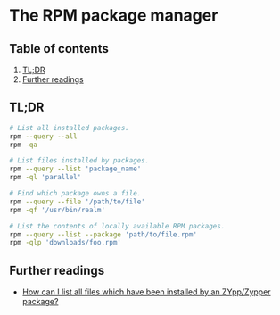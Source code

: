 # The RPM package manager

## Table of contents <!-- omit in toc -->

1. [TL;DR](#tldr)
1. [Further readings](#further-readings)

## TL;DR

```sh
# List all installed packages.
rpm --query --all
rpm -qa

# List files installed by packages.
rpm --query --list 'package_name'
rpm -ql 'parallel'

# Find which package owns a file.
rpm --query --file '/path/to/file'
rpm -qf '/usr/bin/realm'

# List the contents of locally available RPM packages.
rpm --query --list --package 'path/to/file.rpm'
rpm -qlp 'downloads/foo.rpm'
```

## Further readings

- [How can I list all files which have been installed by an ZYpp/Zypper package?]

<!--
  References
  -->

<!-- Others -->
[how can i list all files which have been installed by an zypp/zypper package?]: https://unix.stackexchange.com/questions/162092/how-can-i-list-all-files-which-have-been-installed-by-an-zypp-zypper-package#239944
